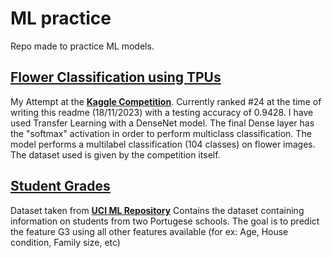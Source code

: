 # ML practice #
 Repo made to practice ML models.

## [Flower Classification using TPUs](https://github.com/ShashankSaumya123/ML-practice/blob/main/Flower%20Classification%20using%20TPUs.ipynb)
 My Attempt at the [**Kaggle Competition**](https://www.kaggle.com/competitions/tpu-getting-started/overview). Currently ranked #24 at the time of writing this readme (18/11/2023) with a testing accuracy of 0.9428. I have used Transfer Learning with a DenseNet model. The final Dense layer has the "softmax" activation in order to perform multiclass classification.
 The model performs a multilabel classification (104 classes) on flower images. The dataset used is given by the competition itself. 

## [Student Grades](https://github.com/ShashankSaumya123/ML-practice/blob/main/Sudent%20Grades.ipynb)
 Dataset taken from [**UCI ML Repository**](https://archive.ics.uci.edu/dataset/320/student+performance) Contains the dataset containing information on students from two Portugese schools. The goal is to predict the feature G3 using all other features available (for ex: Age, House condition, Family size, etc)
